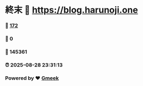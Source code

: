 # 終末 :link: https://blog.harunoji.one 
### :page_facing_up: [172](https://blog.harunoji.one/tag.html) 
### :speech_balloon: 0 
### :hibiscus: 145361 
### :alarm_clock: 2025-08-28 23:31:13 
### Powered by :heart: [Gmeek](https://github.com/Meekdai/Gmeek)
